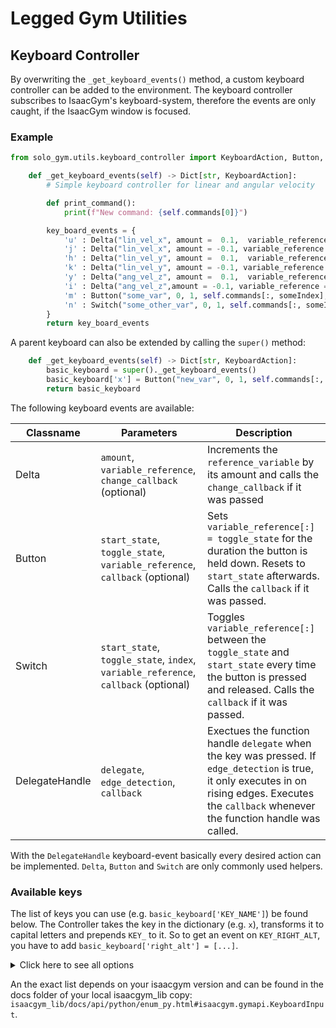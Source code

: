 # Legged Gym Utilities

## Keyboard Controller

By overwriting the `_get_keyboard_events()` method, a custom keyboard controller can be added to the environment. The keyboard controller subscribes to IsaacGym's keyboard-system, therefore the events are only caught, if the IsaacGym window is focused.

### Example

```python
from solo_gym.utils.keyboard_controller import KeyboardAction, Button, Delta, Switch

    def _get_keyboard_events(self) -> Dict[str, KeyboardAction]:
        # Simple keyboard controller for linear and angular velocity

        def print_command():
            print(f"New command: {self.commands[0]}")

        key_board_events = {
            'u' : Delta("lin_vel_x", amount =  0.1,  variable_reference = self.commands[:, 0], callback = print_command),
            'j' : Delta("lin_vel_x", amount = -0.1, variable_reference = self.commands[:, 0], callback = print_command),
            'h' : Delta("lin_vel_y", amount =  0.1,  variable_reference = self.commands[:, 1], callback = print_command),
            'k' : Delta("lin_vel_y", amount = -0.1, variable_reference = self.commands[:, 1], callback = print_command),
            'y' : Delta("ang_vel_z", amount =  0.1,  variable_reference = self.commands[:, 2], callback = print_command),
            'i' : Delta("ang_vel_z",amount = -0.1, variable_reference = self.commands[:, 2], callback = print_command),
            'm' : Button("some_var", 0, 1, self.commands[:, someIndex], print_command)
            'n' : Switch("some_other_var", 0, 1, self.commands[:, someIndex], print_command)        
        }
        return key_board_events
```

A parent keyboard can also be extended by calling the `super()` method:

```python
    def _get_keyboard_events(self) -> Dict[str, KeyboardAction]:
        basic_keyboard = super()._get_keyboard_events()
        basic_keyboard['x'] = Button("new_var", 0, 1, self.commands[:, someIndex], None)
        return basic_keyboard
```

The following keyboard events are available:

|**Classname** | **Parameters** | **Description** |
|--------------|----------------|-----------------|
| Delta | `amount`, `variable_reference`, `change_callback` (optional) | Increments the `reference_variable` by its amount and calls the `change_callback` if it was passed |
| Button | `start_state`, `toggle_state`, `variable_reference`, `callback` (optional) | Sets `variable_reference[:] = toggle_state` for the duration the button is held down. Resets to `start_state` afterwards. Calls the `callback` if it was passed. |
| Switch | `start_state`, `toggle_state`, `index`, `variable_reference`, `callback` (optional) | Toggles `variable_reference[:]` between the `toggle_state` and `start_state` every time the button is pressed and released. Calls the `callback` if it was passed. |
| DelegateHandle | `delegate`, `edge_detection`, `callback` | Exectues the function handle `delegate` when the key was pressed. If `edge_detection` is true, it only executes in on rising edges. Executes the `callback` whenever the function handle was called. |

With the `DelegateHandle` keyboard-event basically every desired action can be implemented. `Delta`, `Button` and `Switch` are only commonly used helpers.

### **Available keys**

The list of keys you can use (e.g. `basic_keyboard['KEY_NAME']`) be found below. The Controller takes the key in the dictionary (e.g. `x`), transforms it to capital letters and prepends `KEY_` to it. So to get an event on `KEY_RIGHT_ALT`, you have to add `basic_keyboard['right_alt'] = [...]`.

<details>
 <summary> Click here to see all options </summary>
    KEY_SPACE,
    KEY_APOSTROPHE,
    KEY_COMMA,
    KEY_MINUS,
    KEY_PERIOD,
    KEY_SLASH,
    KEY_0,
    KEY_1,
    KEY_2,
    KEY_3,
    KEY_4,
    KEY_5,
    KEY_6,
    KEY_7,
    KEY_8,
    KEY_9,
    KEY_SEMICOLON,
    KEY_EQUAL,
    KEY_A,
    KEY_B,
    KEY_C,
    KEY_D,
    KEY_E,
    KEY_F,
    KEY_G,
    KEY_H,
    KEY_I,
    KEY_J,
    KEY_K,
    KEY_L,
    KEY_M,
    KEY_N,
    KEY_O,
    KEY_P,
    KEY_Q,
    KEY_R,
    KEY_S,
    KEY_T,
    KEY_U,
    KEY_V,
    KEY_W,
    KEY_X,
    KEY_Y,
    KEY_Z,
    KEY_LEFT_BRACKET,
    KEY_BACKSLASH,
    KEY_RIGHT_BRACKET,
    KEY_GRAVE_ACCENT,
    KEY_ESCAPE,
    KEY_TAB,
    KEY_ENTER,
    KEY_BACKSPACE,
    KEY_INSERT,
    KEY_DEL,
    KEY_RIGHT,
    KEY_LEFT,
    KEY_DOWN,
    KEY_UP,
    KEY_PAGE_UP,
    KEY_PAGE_DOWN,
    KEY_HOME,
    KEY_END,
    KEY_CAPS_LOCK,
    KEY_SCROLL_LOCK,
    KEY_NUM_LOCK,
    KEY_PRINT_SCREEN,
    KEY_PAUSE,
    KEY_F1,
    KEY_F2,
    KEY_F3,
    KEY_F4,
    KEY_F5,
    KEY_F6,
    KEY_F7,
    KEY_F8,
    KEY_F9,
    KEY_F10,
    KEY_F11,
    KEY_F12,
    KEY_NUMPAD_0,
    KEY_NUMPAD_1,
    KEY_NUMPAD_2,
    KEY_NUMPAD_3,
    KEY_NUMPAD_4,
    KEY_NUMPAD_5,
    KEY_NUMPAD_6,
    KEY_NUMPAD_7,
    KEY_NUMPAD_8,
    KEY_NUMPAD_9,
    KEY_NUMPAD_DEL,
    KEY_NUMPAD_DIVIDE,
    KEY_NUMPAD_MULTIPLY,
    KEY_NUMPAD_SUBTRACT,
    KEY_NUMPAD_ADD,
    KEY_NUMPAD_ENTER,
    KEY_NUMPAD_EQUAL,
    KEY_LEFT_SHIFT,
    KEY_LEFT_CONTROL,
    KEY_LEFT_ALT,
    KEY_LEFT_SUPER,
    KEY_RIGHT_SHIFT,
    KEY_RIGHT_CONTROL,
    KEY_RIGHT_ALT,
    KEY_RIGHT_SUPER,
    KEY_MENU
</details>

An the exact list depends on your isaacgym version and can be found in the docs folder of your local isaacgym_lib copy: `isaacgym_lib/docs/api/python/enum_py.html#isaacgym.gymapi.KeyboardInput`.

